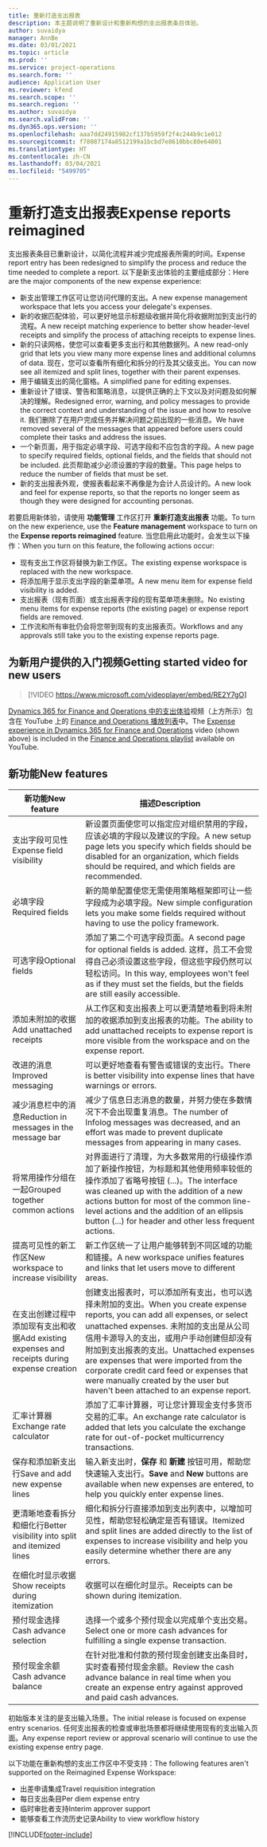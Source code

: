```yaml
---
title: 重新打造支出报表
description: 本主题说明了重新设计和重新构想的支出报表条目体验。
author: suvaidya
manager: AnnBe
ms.date: 03/01/2021
ms.topic: article
ms.prod: ''
ms.service: project-operations
ms.search.form: ''
audience: Application User
ms.reviewer: kfend
ms.search.scope: ''
ms.search.region: ''
ms.author: suvaidya
ms.search.validFrom: ''
ms.dyn365.ops.version: ''
ms.openlocfilehash: aaa7dd24915982cf137b5959f2f4c244b9c1e012
ms.sourcegitcommit: f78087174a8512199a1bcbd7e8610bbc80e64801
ms.translationtype: HT
ms.contentlocale: zh-CN
ms.lasthandoff: 03/04/2021
ms.locfileid: "5499705"
---
```

# <a name="expense-reports-reimagined"></a><span data-ttu-id="a1aa0-103">重新打造支出报表</span><span class="sxs-lookup"><span data-stu-id="a1aa0-103">Expense reports reimagined</span></span>

<span data-ttu-id="a1aa0-104">支出报表条目已重新设计，以简化流程并减少完成报表所需的时间。</span><span class="sxs-lookup"><span data-stu-id="a1aa0-104">Expense report entry has been redesigned to simplify the process and reduce the time needed to complete a report.</span></span> <span data-ttu-id="a1aa0-105">以下是新支出体验的主要组成部分：</span><span class="sxs-lookup"><span data-stu-id="a1aa0-105">Here are the major components of the new expense experience:</span></span>

- <span data-ttu-id="a1aa0-106">新支出管理工作区可让您访问代理的支出。</span><span class="sxs-lookup"><span data-stu-id="a1aa0-106">A new expense management workspace that lets you access your delegate's expenses.</span></span>
- <span data-ttu-id="a1aa0-107">新的收据匹配体验，可以更好地显示标题级收据并简化将收据附加到支出行的流程。</span><span class="sxs-lookup"><span data-stu-id="a1aa0-107">A new receipt matching experience to better show header-level receipts and simplify the process of attaching receipts to expense lines.</span></span>
- <span data-ttu-id="a1aa0-108">新的只读网格，使您可以查看更多支出行和其他数据列。</span><span class="sxs-lookup"><span data-stu-id="a1aa0-108">A new read-only grid that lets you view many more expense lines and additional columns of data.</span></span> <span data-ttu-id="a1aa0-109">现在，您可以查看所有细化和拆分的行及其父级支出。</span><span class="sxs-lookup"><span data-stu-id="a1aa0-109">You can now see all itemized and split lines, together with their parent expenses.</span></span>
- <span data-ttu-id="a1aa0-110">用于编辑支出的简化窗格。</span><span class="sxs-lookup"><span data-stu-id="a1aa0-110">A simplified pane for editing expenses.</span></span>
- <span data-ttu-id="a1aa0-111">重新设计了错误、警告和策略消息，以提供正确的上下文以及对问题及如何解决的理解。</span><span class="sxs-lookup"><span data-stu-id="a1aa0-111">Redesigned error, warning, and policy messages to provide the correct context and understanding of the issue and how to resolve it.</span></span> <span data-ttu-id="a1aa0-112">我们删除了在用户完成任务并解决问题之前出现的一些消息。</span><span class="sxs-lookup"><span data-stu-id="a1aa0-112">We have removed several of the messages that appeared before users could complete their tasks and address the issues.</span></span>
- <span data-ttu-id="a1aa0-113">一个新页面，用于指定必填字段、可选字段和不应包含的字段。</span><span class="sxs-lookup"><span data-stu-id="a1aa0-113">A new page to specify required fields, optional fields, and the fields that should not be included.</span></span> <span data-ttu-id="a1aa0-114">此页帮助减少必须设置的字段的数量。</span><span class="sxs-lookup"><span data-stu-id="a1aa0-114">This page helps to reduce the number of fields that must be set.</span></span>
- <span data-ttu-id="a1aa0-115">新的支出报表外观，使报表看起来不再像是为会计人员设计的。</span><span class="sxs-lookup"><span data-stu-id="a1aa0-115">A new look and feel for expense reports, so that the reports no longer seem as though they were designed for accounting personas.</span></span>

<span data-ttu-id="a1aa0-116">若要启用新体验，请使用 **功能管理** 工作区打开 **重新打造支出报表** 功能。</span><span class="sxs-lookup"><span data-stu-id="a1aa0-116">To turn on the new experience, use the **Feature management** workspace to turn on the **Expense reports reimagined** feature.</span></span> <span data-ttu-id="a1aa0-117">当您启用此功能时，会发生以下操作：</span><span class="sxs-lookup"><span data-stu-id="a1aa0-117">When you turn on this feature, the following actions occur:</span></span>

- <span data-ttu-id="a1aa0-118">现有支出工作区将替换为新工作区。</span><span class="sxs-lookup"><span data-stu-id="a1aa0-118">The existing expense workspace is replaced with the new workspace.</span></span>
- <span data-ttu-id="a1aa0-119">将添加用于显示支出字段的新菜单项。</span><span class="sxs-lookup"><span data-stu-id="a1aa0-119">A new menu item for expense field visibility is added.</span></span>
- <span data-ttu-id="a1aa0-120">支出报表（现有页面）或支出报表字段的现有菜单项未删除。</span><span class="sxs-lookup"><span data-stu-id="a1aa0-120">No existing menu items for expense reports (the existing page) or expense report fields are removed.</span></span>
- <span data-ttu-id="a1aa0-121">工作流和所有审批仍会将您带到现有的支出报表页。</span><span class="sxs-lookup"><span data-stu-id="a1aa0-121">Workflows and any approvals still take you to the existing expense reports page.</span></span>

## <a name="getting-started-video-for-new-users"></a><span data-ttu-id="a1aa0-122">为新用户提供的入门视频</span><span class="sxs-lookup"><span data-stu-id="a1aa0-122">Getting started video for new users</span></span>

> [!VIDEO https://www.microsoft.com/videoplayer/embed/RE2Y7gO]

<span data-ttu-id="a1aa0-123">[Dynamics 365 for Finance and Operations 中的支出体验](https://youtu.be/Ocy-MsTvEE0)视频（上方所示）包含在 YouTube 上的 [Finance and Operations 播放列表](https://www.youtube.com/playlist?list=PLcakwueIHoT_SYfIaPGoOhloFoCXiUSyW)中。</span><span class="sxs-lookup"><span data-stu-id="a1aa0-123">The [Expense experience in Dynamics 365 for Finance and Operations](https://youtu.be/Ocy-MsTvEE0) video (shown above) is included in the [Finance and Operations playlist](https://www.youtube.com/playlist?list=PLcakwueIHoT_SYfIaPGoOhloFoCXiUSyW) available on YouTube.</span></span>

## <a name="new-features"></a><span data-ttu-id="a1aa0-124">新功能</span><span class="sxs-lookup"><span data-stu-id="a1aa0-124">New features</span></span>

| <span data-ttu-id="a1aa0-125">新功能</span><span class="sxs-lookup"><span data-stu-id="a1aa0-125">New feature</span></span> | <span data-ttu-id="a1aa0-126">描述</span><span class="sxs-lookup"><span data-stu-id="a1aa0-126">Description</span></span> |
|---|----|
| <span data-ttu-id="a1aa0-127">支出字段可见性</span><span class="sxs-lookup"><span data-stu-id="a1aa0-127">Expense field visibility</span></span> | <span data-ttu-id="a1aa0-128">新设置页面使您可以指定应对组织禁用的字段，应该必填的字段以及建议的字段。</span><span class="sxs-lookup"><span data-stu-id="a1aa0-128">A new setup page lets you specify which fields should be disabled for an organization, which fields should be required, and which fields are recommended.</span></span> |
| <span data-ttu-id="a1aa0-129">必填字段</span><span class="sxs-lookup"><span data-stu-id="a1aa0-129">Required fields</span></span> | <span data-ttu-id="a1aa0-130">新的简单配置使您无需使用策略框架即可让一些字段成为必填字段。</span><span class="sxs-lookup"><span data-stu-id="a1aa0-130">New simple configuration lets you make some fields required without having to use the policy framework.</span></span> |
| <span data-ttu-id="a1aa0-131">可选字段</span><span class="sxs-lookup"><span data-stu-id="a1aa0-131">Optional fields</span></span> | <span data-ttu-id="a1aa0-132">添加了第二个可选字段页面。</span><span class="sxs-lookup"><span data-stu-id="a1aa0-132">A second page for optional fields is added.</span></span> <span data-ttu-id="a1aa0-133">这样，员工不会觉得自己必须设置这些字段，但这些字段仍然可以轻松访问。</span><span class="sxs-lookup"><span data-stu-id="a1aa0-133">In this way, employees won't feel as if they must set the fields, but the fields are still easily accessible.</span></span> |
| <span data-ttu-id="a1aa0-134">添加未附加的收据</span><span class="sxs-lookup"><span data-stu-id="a1aa0-134">Add unattached receipts</span></span> | <span data-ttu-id="a1aa0-135">从工作区和支出报表上可以更清楚地看到将未附加的收据添加到支出报表的功能。</span><span class="sxs-lookup"><span data-stu-id="a1aa0-135">The ability to add unattached receipts to expense report is more visible from the workspace and on the expense report.</span></span> |
| <span data-ttu-id="a1aa0-136">改进的消息</span><span class="sxs-lookup"><span data-stu-id="a1aa0-136">Improved messaging</span></span> | <span data-ttu-id="a1aa0-137">可以更好地查看有警告或错误的支出行。</span><span class="sxs-lookup"><span data-stu-id="a1aa0-137">There is better visibility into expense lines that have warnings or errors.</span></span> |
| <span data-ttu-id="a1aa0-138">减少消息栏中的消息</span><span class="sxs-lookup"><span data-stu-id="a1aa0-138">Reduction in messages in the message bar</span></span>| <span data-ttu-id="a1aa0-139">减少了信息日志消息的数量，并努力使在多数情况下不会出现重复消息。</span><span class="sxs-lookup"><span data-stu-id="a1aa0-139">The number of Infolog messages was decreased, and an effort was made to prevent duplicate messages from appearing in many cases.</span></span> |
| <span data-ttu-id="a1aa0-140">将常用操作分组在一起</span><span class="sxs-lookup"><span data-stu-id="a1aa0-140">Grouped together common actions</span></span> | <span data-ttu-id="a1aa0-141">对界面进行了清理，为大多数常用的行级操作添加了新操作按钮，为标题和其他使用频率较低的操作添加了省略号按钮 (...)。</span><span class="sxs-lookup"><span data-stu-id="a1aa0-141">The interface was cleaned up with the addition of a new actions button for most of the common line-level actions and the addition of an ellipsis button (...) for header and other less frequent actions.</span></span> |
| <span data-ttu-id="a1aa0-142">提高可见性的新工作区</span><span class="sxs-lookup"><span data-stu-id="a1aa0-142">New workspace to increase visibility</span></span> | <span data-ttu-id="a1aa0-143">新工作区统一了让用户能够转到不同区域的功能和链接。</span><span class="sxs-lookup"><span data-stu-id="a1aa0-143">A new workspace unifies features and links that let users move to different areas.</span></span> |
| <span data-ttu-id="a1aa0-144">在支出创建过程中添加现有支出和收据</span><span class="sxs-lookup"><span data-stu-id="a1aa0-144">Add existing expenses and receipts during expense creation</span></span> | <span data-ttu-id="a1aa0-145">创建支出报表时，可以添加所有支出，也可以选择未附加的支出。</span><span class="sxs-lookup"><span data-stu-id="a1aa0-145">When you create expense reports, you can add all expenses, or select unattached expenses.</span></span> <span data-ttu-id="a1aa0-146">未附加的支出是从公司信用卡源导入的支出，或用户手动创建但却没有附加到支出报表的支出。</span><span class="sxs-lookup"><span data-stu-id="a1aa0-146">Unattached expenses are expenses that were imported from the corporate credit card feed or expenses that were manually created by the user but haven't been attached to an expense report.</span></span>|
| <span data-ttu-id="a1aa0-147">汇率计算器</span><span class="sxs-lookup"><span data-stu-id="a1aa0-147">Exchange rate calculator</span></span> | <span data-ttu-id="a1aa0-148">添加了汇率计算器，可让您计算现金支付多货币交易的汇率。</span><span class="sxs-lookup"><span data-stu-id="a1aa0-148">An exchange rate calculator is added that lets you calculate the exchange rate for out-of-pocket multicurrency transactions.</span></span> |
| <span data-ttu-id="a1aa0-149">保存和添加新支出行</span><span class="sxs-lookup"><span data-stu-id="a1aa0-149">Save and add new expense lines</span></span> | <span data-ttu-id="a1aa0-150">输入新支出时，**保存** 和 **新建** 按钮可用，帮助您快速输入支出行。</span><span class="sxs-lookup"><span data-stu-id="a1aa0-150">**Save** and **New** buttons are available when new expenses are entered, to help you quickly enter expense lines.</span></span> |
| <span data-ttu-id="a1aa0-151">更清晰地查看拆分和细化行</span><span class="sxs-lookup"><span data-stu-id="a1aa0-151">Better visibility into split and itemized lines</span></span> | <span data-ttu-id="a1aa0-152">细化和拆分行直接添加到支出列表中，以增加可见性，帮助您轻松确定是否有错误。</span><span class="sxs-lookup"><span data-stu-id="a1aa0-152">Itemized and split lines are added directly to the list of expenses to increase visibility and help you easily determine whether there are any errors.</span></span> |
| <span data-ttu-id="a1aa0-153">在细化时显示收据</span><span class="sxs-lookup"><span data-stu-id="a1aa0-153">Show receipts during itemization</span></span> | <span data-ttu-id="a1aa0-154">收据可以在细化时显示。</span><span class="sxs-lookup"><span data-stu-id="a1aa0-154">Receipts can be shown during itemization.</span></span> |
| <span data-ttu-id="a1aa0-155">预付现金选择</span><span class="sxs-lookup"><span data-stu-id="a1aa0-155">Cash advance selection</span></span> | <span data-ttu-id="a1aa0-156">选择一个或多个预付现金以完成单个支出交易。</span><span class="sxs-lookup"><span data-stu-id="a1aa0-156">Select one or more cash advances for fulfilling a single expense transaction.</span></span> |
| <span data-ttu-id="a1aa0-157">预付现金余额</span><span class="sxs-lookup"><span data-stu-id="a1aa0-157">Cash advance balance</span></span> | <span data-ttu-id="a1aa0-158">在针对批准和付款的预付现金创建支出条目时，实时查看预付现金余额。</span><span class="sxs-lookup"><span data-stu-id="a1aa0-158">Review the cash advance balance in real time when you create an expense entry against approved and paid cash advances.</span></span> |

<span data-ttu-id="a1aa0-159">初始版本关注的是支出输入场景。</span><span class="sxs-lookup"><span data-stu-id="a1aa0-159">The initial release is focused on expense entry scenarios.</span></span> <span data-ttu-id="a1aa0-160">任何支出报表的检查或审批场景都将继续使用现有的支出输入页面。</span><span class="sxs-lookup"><span data-stu-id="a1aa0-160">Any expense report review or approval scenario will continue to use the existing expense entry page.</span></span>

<span data-ttu-id="a1aa0-161">以下功能在重新构想的支出工作区中不受支持：</span><span class="sxs-lookup"><span data-stu-id="a1aa0-161">The following features aren't supported on the Reimagined Expense Workspace:</span></span>

- <span data-ttu-id="a1aa0-162">出差申请集成</span><span class="sxs-lookup"><span data-stu-id="a1aa0-162">Travel requisition integration</span></span>
- <span data-ttu-id="a1aa0-163">每日支出条目</span><span class="sxs-lookup"><span data-stu-id="a1aa0-163">Per diem expense entry</span></span>
- <span data-ttu-id="a1aa0-164">临时审批者支持</span><span class="sxs-lookup"><span data-stu-id="a1aa0-164">Interim approver support</span></span>
- <span data-ttu-id="a1aa0-165">能够查看工作流历史记录</span><span class="sxs-lookup"><span data-stu-id="a1aa0-165">Ability to view workflow history</span></span>


[!INCLUDE[footer-include](../includes/footer-banner.md)]
